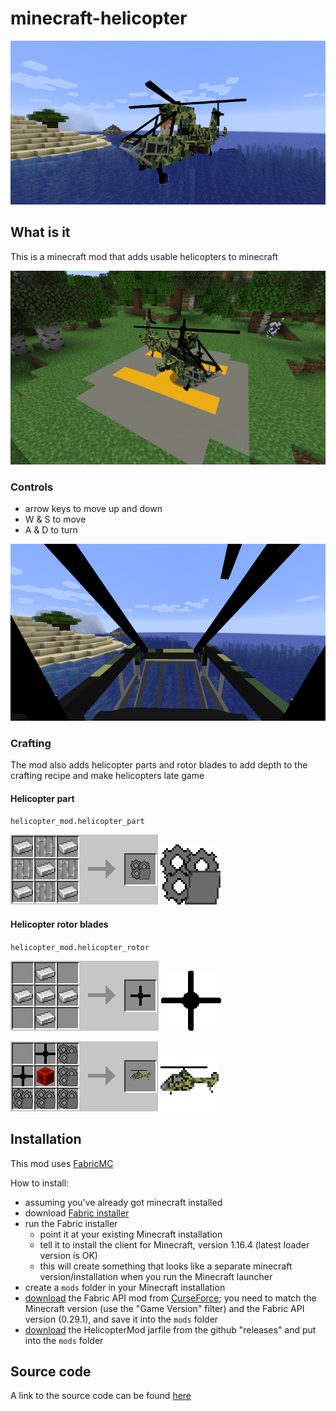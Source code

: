 # minecraft-helicopter

![helicopter screenshot](doc/heli_screenshot_4_cropped.png)

## What is it
This is a minecraft mod that adds usable helicopters to minecraft

![helicopter screenshot](doc/heli_screenshot_2_cropped.png)

### Controls
- arrow keys to move up and down
- W & S to move
- A & D to turn

![helicopter screenshot](doc/heli_screenshot_6_cropped.png)

### Crafting
The mod also adds helicopter parts and rotor blades to add depth
to the crafting recipe and make helicopters late game

#### Helicopter part

`helicopter_mod.helicopter_part`

![helicopter part crafting](doc/heli_part_crafting.png)
![helicopter part](doc/helicopter_part.png)

#### Helicopter rotor blades

`helicopter_mod.helicopter_rotor`

![helicopter rotor blades crafting](doc/rotors_crafting.png)
![helicopter rotor blades](doc/helicopter_rotors.png)

![helicopter crafting](doc/heli_crafting.png)
![helicopter icon](doc/helicopter.png)

## Installation
This mod uses [FabricMC](https://fabricmc.net/)

How to install:
- assuming you've already got minecraft installed
- download [Fabric installer](https://fabricmc.net/use/)
- run the Fabric installer
  - point it at your existing Minecraft installation
  - tell it to install the client for Minecraft, version 1.16.4 (latest loader version is OK)
  - this will create something that looks like a separate minecraft version/installation 
    when you run the Minecraft launcher
- create a `mods` folder in your Minecraft installation
- [download](https://www.curseforge.com/minecraft/mc-mods/fabric-api/files/3155174)
  the Fabric API mod from
  [CurseForce](https://www.curseforge.com/minecraft/mc-mods/fabric-api/files/all);
  you need to match the Minecraft version (use the "Game Version" filter)
  and the Fabric API version (0.29.1), and save it into the `mods` folder
- [download](https://github.com/brunokirby/minecraft-helicopter/releases/download/1.0-1.16.4/helicopter-mod-1.0-1.16.4.jar)
  the HelicopterMod jarfile from the github "releases" and put into the `mods` folder
  

## Source code
A link to the source code can be found [here](https://github.com/brunokirby/minecraft-helicopter)


